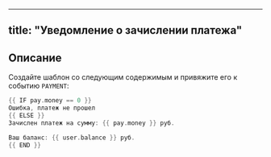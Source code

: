 
---
title: "Уведомление о зачислении платежа"
---

## Описание

Создайте шаблон со следующим содержимым и привяжите его к событию `PAYMENT`:

```go
{{ IF pay.money == 0 }}
Ошибка, платеж не прошел
{{ ELSE }}
Зачислен платеж на сумму: {{ pay.money }} руб.

Ваш баланс: {{ user.balance }} руб.
{{ END }}
```



